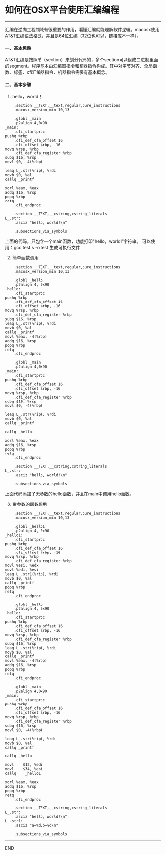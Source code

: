 # 如何在OSX平台使用汇编编程
-----------------------------------------

汇编在逆向工程领域有很重要的作用，看懂汇编就能理解软件逻辑。macosx使用AT&T汇编语法格式，并且是64位汇编（32位也可以，链接库不一样）。

#### 一、基本思路

AT&T汇编是按照节（section）来划分代码的，多个section可以组成二进制里面的segment。程序基本由汇编器指令和机器指令构成。其中对字节对齐、全局函数、标签、cfi汇编器指令、机器指令需要有基本概念。

#### 二、基本步骤

1. hello，world！

```
	.section __TEXT,__text,regular,pure_instructions
	.macosx_version_min 10,13

	.globl _main
	.p2align 4,0x90
_main:
	.cfi_startproc
pushq %rbp
	.cfi_def_cfa_offset 16
	.cfi_offset %rbp, -16
movq %rsp, %rbp
	.cfi_def_cfa_register %rbp
subq $16, %rsp
movl $0, -4(%rbp)

leaq L_.str(%rip), %rdi
movb $0, %al
callq _printf

xorl %eax, %eax
addq $16, %rsp
popq %rbp
retq
	.cfi_endproc

	.section __TEXT,__cstring,cstring_literals
L_.str:
	.asciz "hello, world!\n"

	.subsections_via_symbols

```
上面的代码，只包含一个main函数，功能打印"hello，world!"字符串。
可以使用：gcc test.s -o test 生成可执行文件

2. 简单函数调用

```
	.section __TEXT,__text,regular,pure_instructions
	.macosx_version_min 10,13

	.globl _hello
	.p2align 4, 0x90
_hello:
	.cfi_startproc
pushq %rbp
	.cfi_def_cfa_offset 16
	.cfi_offset %rbp, -16
movq %rsp, %rbp
	.cfi_def_cfa_register %rbp
subq $16, %rsp
leaq L_.str(%rip), %rdi
movb $0, %al
callq _printf
movl %eax, -4(%rbp)
addq $16, %rsp
popq %rbp
retq
	.cfi_endproc

	.globl _main
	.p2align 4,0x90
_main:
	.cfi_startproc
pushq %rbp
	.cfi_def_cfa_offset 16
	.cfi_offset %rbp, -16
movq %rsp, %rbp
	.cfi_def_cfa_register %rbp
subq $16, %rsp
movl $0, -4(%rbp)

leaq L_.str(%rip), %rdi
movb $0, %al
callq _printf

callq _hello

xorl %eax, %eax
addq $16, %rsp
popq %rbp
retq
	.cfi_endproc

	.section __TEXT,__cstring,cstring_literals
L_.str:
	.asciz "hello, world!\n"

	.subsections_via_symbols
```

上面代码添加了无参数的hello函数，并且在main中调用hello函数。

3. 带参数的函数调用

```
	.section __TEXT,__text,regular,pure_instructions
	.macosx_version_min 10,13

	.globl _hello1
	.p2align 4, 0x90
_hello1:
	.cfi_startproc
pushq %rbp
	.cfi_def_cfa_offset 16
	.cfi_offset %rbp, -16
movq %rsp, %rbp
	.cfi_def_cfa_register %rbp
movl %esi, %edx
movl %edi, %esi
leaq L_.str1(%rip), %rdi
movb $0, %al
callq _printf
popq %rbp
retq
	.cfi_endproc

	.globl _hello
	.p2align 4, 0x90
_hello:
	.cfi_startproc
pushq %rbp
	.cfi_def_cfa_offset 16
	.cfi_offset %rbp, -16
movq %rsp, %rbp
	.cfi_def_cfa_register %rbp
subq $16, %rsp
leaq L_.str(%rip), %rdi
movb $0, %al
callq _printf
movl %eax, -4(%rbp)
addq $16, %rsp
popq %rbp
retq
	.cfi_endproc

	.globl _main
	.p2align 4,0x90
_main:
	.cfi_startproc
pushq %rbp
	.cfi_def_cfa_offset 16
	.cfi_offset %rbp, -16
movq %rsp, %rbp
	.cfi_def_cfa_register %rbp
subq $16, %rsp
movl $0, -4(%rbp)

leaq L_.str(%rip), %rdi
movb $0, %al
callq _printf

callq _hello

movl    $12, %edi
movl    $34, %esi
callq    _hello1

xorl %eax, %eax
addq $16, %rsp
popq %rbp
retq
	.cfi_endproc

	.section __TEXT,__cstring,cstring_literals
L_.str:
	.asciz "hello, world!\n"
L_.str1:
	.asciz "a=%d,b=%d\n"

	.subsections_via_symbols
```



---------------------------------------------

END

